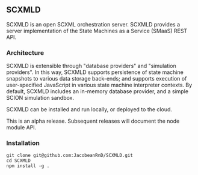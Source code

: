 ## SCXMLD

SCXMLD is an open SCXML orchestration server. SCXMLD provides a server
implementation of the State Machines as a Service (SMaaS) REST API.

### Architecture

SCXMLD is extensible through "database providers" and "simulation providers".
In this way, SCXMLD supports persistence of state machine snapshots to various
data storage back-ends; and supports execution of user-specified JavaScript in
various state machine interpreter contexts. By default, SCXMLD includes an
in-memory database provider, and a simple SCION simulation sandbox. 

SCXMLD can be installed and run locally, or deployed to the cloud.

This is an alpha release. Subsequent releases will document the node module
API. 

### Installation

```
git clone git@github.com:JacobeanRnD/SCXMLD.git
cd SCXMLD
npm install -g .
```
